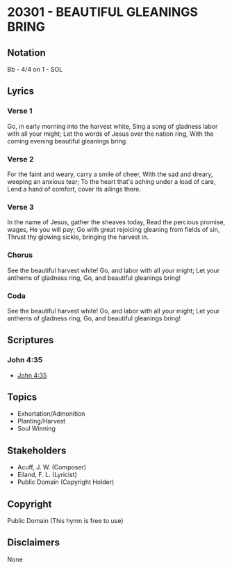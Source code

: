# 20301 - BEAUTIFUL GLEANINGS BRING

## Notation

Bb - 4/4 on 1 - SOL

## Lyrics

### Verse 1

Go, in early morning into the harvest white, Sing a song of gladness labor with all your might; Let the words of Jesus over the nation ring, With the coming evening beautiful gleanings bring.

### Verse 2

For the faint and weary, carry a smile of cheer, With the sad and dreary, weeping an anxious tear; To the heart that's aching under a load of care, Lend a hand of comfort, cover its ailings there.

### Verse 3

In the name of Jesus, gather the sheaves today, Read the percious promise, wages, He you will pay; Go with great rejoicing gleaning from fields of sin,  Thrust thy glowing sickle, bringing the harvest in. 

### Chorus

See the beautiful harvest white! Go, and labor with all your might; Let your anthems of gladness ring, Go, and beautiful gleanings bring!

### Coda

See the beautiful harvest white! Go, and labor with all your might; Let your anthems of gladness ring, Go, and beautiful gleanings bring!


## Scriptures

### John 4:35

- [John 4:35](https://www.biblegateway.com/passage/?search=John%204%3A35)


## Topics

- Exhortation/Admonition
- Planting/Harvest
- Soul Winning

## Stakeholders

- Acuff, J. W. (Composer)
- Eiland, F. L. (Lyricist)
- Public Domain (Copyright Holder)

## Copyright

Public Domain
(This hymn is free to use)

## Disclaimers

None

